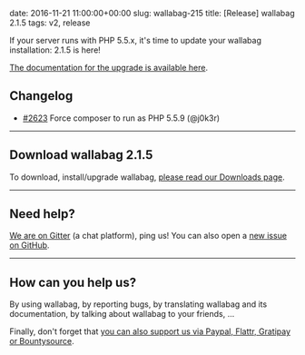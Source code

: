 date: 2016-11-21 11:00:00+00:00
slug: wallabag-215
title: [Release] wallabag 2.1.5
tags: v2, release

If your server runs with PHP 5.5.x, it's time to update your wallabag installation: 2.1.5 is here!

[The documentation for the upgrade is available here](http://doc.wallabag.org/en/master/user/upgrade.html).  

## Changelog

- [#2623](https://github.com/wallabag/wallabag/pull/2623) Force composer to run as PHP 5.5.9 (@j0k3r)

<hr />

## Download wallabag 2.1.5

To download, install/upgrade wallabag, [please read our Downloads page](https://www.wallabag.org/pages/download-wallabag.html).

<hr />

## Need help?

[We are on Gitter](https://gitter.im/wallabag/wallabag) (a chat platform), ping us! You can also open a [new issue on GitHub](https://github.com/wallabag/wallabag/issues/new).

<hr />

## How can you help us?

By using wallabag, by reporting bugs, by translating wallabag and its documentation, by talking about wallabag to your friends, ...

Finally, don't forget that [you can also support us via Paypal, Flattr, Gratipay or Bountysource](https://www.wallabag.org/pages/donations.html).
